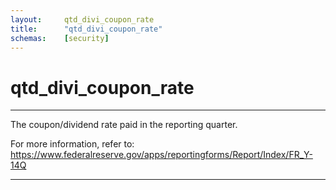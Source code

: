 ```yaml
---
layout:     qtd_divi_coupon_rate
title:      "qtd_divi_coupon_rate"
schemas:    [security]
---
```


# qtd_divi_coupon_rate

---

The coupon/dividend rate paid in the reporting quarter.


For more information, refer to: https://www.federalreserve.gov/apps/reportingforms/Report/Index/FR_Y-14Q

--- 